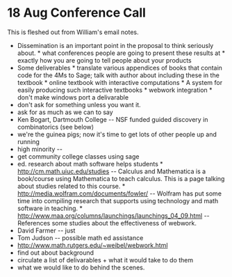 

# 18 Aug Conference Call

This is fleshed out from William's email notes. 

   * Dissemination is an important point in the proposal to think seriously about. 
         * what conferences people are going to present these results at 
         * exactly how you are going to tell people about your products 
   * Some deliverables 
         * translate various appendices of books that contain code for the 4Ms to Sage; talk with author about including these in the textbook 
         * online textbook with interactive computations 
         * A system for easily producing such interactive textbooks 
         * webwork integration 
         * don't make windows port a delivarable 
   * don't ask for something unless you want it. 
   * ask for as much as we can to say 
   * Ken Bogart, Dartmouth College -- NSF funded guided discovery in combinatorics (see below) 
   * we're the guinea pigs; now it's time to get lots of other people up and running 
   * high minority -- 
   * get community college classes using sage 
   * ed. research about math software helps students 
         * <a href="http://cm.math.uiuc.edu/studies">http://cm.math.uiuc.edu/studies</a> -- Calculus and Mathematica is a book/course using Mathematica to teach calculus.  This is a page talking about studies related to this course. 
         * <a href="http://media.wolfram.com/documents/fowler/">http://media.wolfram.com/documents/fowler/</a>  -- Wolfram has put some time into compiling research that supports using technology and math software in teaching. 
         * <a href="http://www.maa.org/columns/launchings/launchings_04_09.html">http://www.maa.org/columns/launchings/launchings_04_09.html</a>  -- References some studies about the effectiveness of webwork. 
   * David Farmer -- just 
   * Tom Judson -- possible math ed assistance 
   * <a href="http://www.math.rutgers.edu/~weibel/webwork.html">http://www.math.rutgers.edu/~weibel/webwork.html</a> 
   * find out about background 
   * circulate a list of delivarables + what it would take to do them 
   * what we would like to do behind the scenes. 